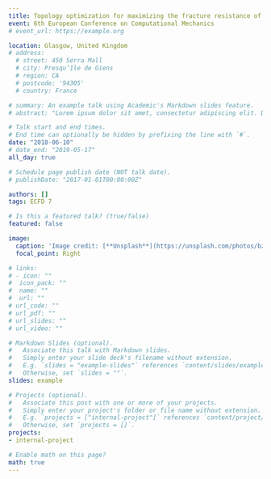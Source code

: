 ```yaml
---
title: Topology optimization for maximizing the fracture resistance of quasi-brittle composites
event: 6th European Conference on Computational Mechanics
# event_url: https://example.org

location: Glasgow, United Kingdom
# address:
  # street: 450 Serra Mall
  # city: Presqu’île de Giens
  # region: CA
  # postcode: '94305'
  # country: France

# summary: An example talk using Academic's Markdown slides feature.
# abstract: "Lorem ipsum dolor sit amet, consectetur adipiscing elit. Duis posuere tellusac convallis placerat. Proin tincidunt magna sed ex sollicitudin condimentum. Sed ac faucibus dolor, scelerisque sollicitudin nisi. Cras purus urna, suscipit quis sapien eu, pulvinar tempor diam."

# Talk start and end times.
# End time can optionally be hidden by prefixing the line with `#`.
date: "2018-06-10"
# date_end: "2019-05-17"
all_day: true

# Schedule page publish date (NOT talk date).
# publishDate: "2017-01-01T00:00:00Z"

authors: []
tags: ECFD 7 

# Is this a featured talk? (true/false)
featured: false

image:
  caption: 'Image credit: [**Unsplash**](https://unsplash.com/photos/bzdhc5b3Bxs)'
  focal_point: Right

# links:
# - icon: ""
#  icon_pack: ""
#  name: ""
#  url: ""
# url_code: ""
# url_pdf: ""
# url_slides: ""
# url_video: ""

# Markdown Slides (optional).
#   Associate this talk with Markdown slides.
#   Simply enter your slide deck's filename without extension.
#   E.g. `slides = "example-slides"` references `content/slides/example-slides.md`.
#   Otherwise, set `slides = ""`.
slides: example

# Projects (optional).
#   Associate this post with one or more of your projects.
#   Simply enter your project's folder or file name without extension.
#   E.g. `projects = ["internal-project"]` references `content/project/deep-learning/index.md`.
#   Otherwise, set `projects = []`.
projects:
- internal-project

# Enable math on this page?
math: true
---
```

